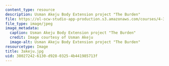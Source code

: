 ```yaml
---
content_type: resource
description: Usman Akeju Body Extension project "The Burden"
file: https://ol-ocw-studio-app-production.s3.amazonaws.com/courses/4-301-introduction-to-the-visual-arts-spring-2007/380272426130d92803254b441985713f_3akeju.jpg
file_type: image/jpeg
image_metadata:
  caption: Usman Akeju Body Extension project "The Burden"
  credit: Image courtesy of Usman Akeju
  image-alt: Usman Akeju Body Extension project "The Burden"
resourcetype: Image
title: 3akeju.jpg
uid: 38027242-6130-d928-0325-4b441985713f
---
```

